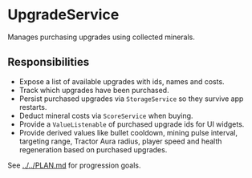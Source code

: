 # UpgradeService

Manages purchasing upgrades using collected minerals.

## Responsibilities

- Expose a list of available upgrades with ids, names and costs.
- Track which upgrades have been purchased.
- Persist purchased upgrades via `StorageService` so they survive app restarts.
- Deduct mineral costs via `ScoreService` when buying.
- Provide a `ValueListenable` of purchased upgrade ids for UI widgets.
- Provide derived values like bullet cooldown, mining pulse interval, targeting
  range, Tractor Aura radius, player speed and health regeneration based on
  purchased upgrades.

See [../../PLAN.md](../../PLAN.md) for progression goals.
